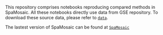 This repository comprises notebooks reproducing compared methods in SpaMosaic. All these notebooks directly use data from GSE repository. To download these source data, please refer to [`data`](https://github.com/XiHuYan/SpaMosaic#data).

The lastest version of SpaMosaic can be found at [`SpaMosaic`](https://github.com/XiHuYan/SpaMosaic)